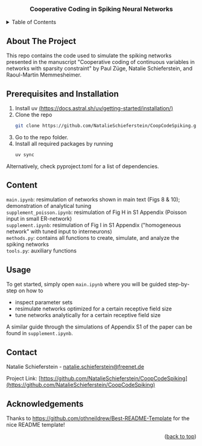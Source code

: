 <a id="readme-top"></a>

<h3 align="center">Cooperative Coding in Spiking Neural Networks</h3>

<!-- TABLE OF CONTENTS -->
<details>
  <summary>Table of Contents</summary>
  <ol>
    <li><a href="#about-the-project">About The Project</a>
    <li><a href="#Prerequisites and Installation">Prerequisites and Installation</a></li>
    <li><a href="#Content">Content</a></li>
    <li><a href="#Usage">Usage</a></li>
    <li><a href="#contact">Contact</a></li>
    <li><a href="#acknowledgements">Acknowledgements</a></li>
  </ol>
</details>


<!-- ABOUT THE PROJECT -->
## About The Project

This repo contains the code used to simulate the spiking networks presented in the manuscript "Cooperative coding of continuous variables in networks with sparsity constraint" by Paul Züge, Natalie Schieferstein, and Raoul-Martin Memmesheimer.


<!-- GETTING STARTED -->

## Prerequisites and Installation

1. Install uv [(https://docs.astral.sh/uv/getting-started/installation/)](https://docs.astral.sh/uv/getting-started/installation/)
2. Clone the repo
   ```sh
   git clone https://github.com/NatalieSchieferstein/CoopCodeSpiking.git 
   ```
3. Go to the repo folder.
4. Install all required packages by running
   ```sh
   uv sync
   ```
Alternatively, check pyproject.toml for a list of dependencies.

<!-- USAGE EXAMPLES -->
## Content 

`main.ipynb`: resimulation of networks shown in main text (Figs 8 & 10); demonstration of analytical tuning <br>
`supplement_poisson.ipynb`: resimulation of Fig H in S1 Appendix (Poisson input in small ER-network) <br>
`supplement.ipynb`: resimulation of Fig I in S1 Appendix ("homogeneous network" with tuned input to interneurons)  <br>
`methods.py`: contains all functions to create, simulate, and analyze the spiking networks  <br>
`tools.py`: auxiliary functions

## Usage

To get started, simply open `main.ipynb` where you will be guided step-by-step on how to
* inspect parameter sets 
* resimulate networks optimized for a certain receptive field size 
* tune networks analytically for a certain receptive field size 

A similar guide through the simulations of Appendix S1 of the paper can be found in `supplement.ipynb`.

<!-- CONTACT -->
## Contact

Natalie Schieferstein - natalie.schieferstein@freenet.de

Project Link: [https://github.com/NatalieSchieferstein/CoopCodeSpiking](https://github.com/NatalieSchieferstein/CoopCodeSpiking)

## Acknowledgements 

Thanks to https://github.com/othneildrew/Best-README-Template for the nice README template!
<p align="right">(<a href="#readme-top">back to top</a>)</p>
